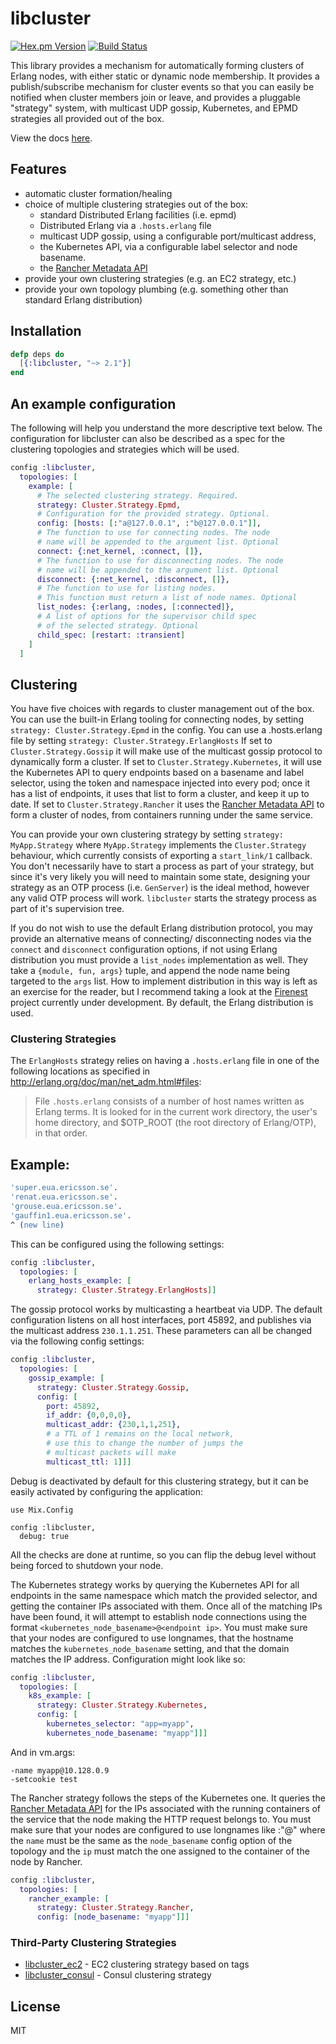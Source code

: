 # libcluster

[![Hex.pm Version](http://img.shields.io/hexpm/v/libcluster.svg?style=flat)](https://hex.pm/packages/libcluster)
[![Build Status](https://travis-ci.org/bitwalker/libcluster.svg?branch=master)](https://travis-ci.org/bitwalker/libcluster)

This library provides a mechanism for automatically forming clusters of Erlang nodes, with
either static or dynamic node membership. It provides a publish/subscribe mechanism for cluster
events so that you can easily be notified when cluster members join or leave, and provides a
pluggable "strategy" system, with multicast UDP gossip, Kubernetes, and EPMD strategies all provided
out of the box.

View the docs [here](https://hexdocs.pm/libcluster).

## Features

- automatic cluster formation/healing
- choice of multiple clustering strategies out of the box:
  - standard Distributed Erlang facilities (i.e. epmd)
  - Distributed Erlang via a `.hosts.erlang` file
  - multicast UDP gossip, using a configurable port/multicast address,
  - the Kubernetes API, via a configurable label selector and node basename.
  - the [Rancher Metadata API][rancher-api]
- provide your own clustering strategies (e.g. an EC2 strategy, etc.)
- provide your own topology plumbing (e.g. something other than standard Erlang distribution)

## Installation

```elixir
defp deps do
  [{:libcluster, "~> 2.1"}]
end
```

## An example configuration

The following will help you understand the more descriptive text below. The configuration
for libcluster can also be described as a spec for the clustering topologies and strategies
which will be used.

```elixir
config :libcluster,
  topologies: [
    example: [
      # The selected clustering strategy. Required.
      strategy: Cluster.Strategy.Epmd,
      # Configuration for the provided strategy. Optional.
      config: [hosts: [:"a@127.0.0.1", :"b@127.0.0.1"]],
      # The function to use for connecting nodes. The node
      # name will be appended to the argument list. Optional
      connect: {:net_kernel, :connect, []},
      # The function to use for disconnecting nodes. The node
      # name will be appended to the argument list. Optional
      disconnect: {:net_kernel, :disconnect, []},
      # The function to use for listing nodes.
      # This function must return a list of node names. Optional
      list_nodes: {:erlang, :nodes, [:connected]},
      # A list of options for the supervisor child spec
      # of the selected strategy. Optional
      child_spec: [restart: :transient]
    ]
  ]
```


## Clustering

You have five choices with regards to cluster management out of the box. You can use the built-in Erlang tooling for connecting
nodes, by setting `strategy: Cluster.Strategy.Epmd` in the config. You can use a .hosts.erlang file by setting
`strategy: Cluster.Strategy.ErlangHosts` If set to `Cluster.Strategy.Gossip` it will make use of the multicast gossip protocol
to dynamically form a cluster. If set to `Cluster.Strategy.Kubernetes`, it will use the Kubernetes API to query endpoints based
on a basename and label selector, using the token and namespace injected into every pod; once it has a list of endpoints, it
uses that list to form a cluster, and keep it up to date. If set to `Cluster.Strategy.Rancher` it uses the
[Rancher Metadata API][rancher-api] to form a cluster of nodes, from containers running under the same service.

You can provide your own clustering strategy by setting `strategy: MyApp.Strategy` where `MyApp.Strategy` implements the
`Cluster.Strategy` behaviour, which currently consists of exporting a `start_link/1` callback. You don't necessarily have
to start a process as part of your strategy, but since it's very likely you will need to maintain some state, designing your
strategy as an OTP process (i.e. `GenServer`) is the ideal method, however any valid OTP process will work. `libcluster` starts
the strategy process as part of it's supervision tree.

If you do not wish to use the default Erlang distribution protocol, you may provide an alternative means of connecting/
disconnecting nodes via the `connect` and `disconnect` configuration options, if not using Erlang distribution you must provide a `list_nodes` implementation as well.
They take a `{module, fun, args}` tuple, and append the node name being targeted to the `args` list. How to implement distribution in this way is left as an
exercise for the reader, but I recommend taking a look at the [Firenest](https://github.com/phoenixframework/firenest) project
currently under development. By default, the Erlang distribution is used.

### Clustering Strategies

The `ErlangHosts` strategy relies on having a `.hosts.erlang` file in one of the following locations as specified in
http://erlang.org/doc/man/net_adm.html#files:

 > File `.hosts.erlang` consists of a number of host names written as Erlang terms. It is looked for in the current work
 > directory, the user's home directory, and $OTP_ROOT (the root directory of Erlang/OTP), in that order.

## Example:

```erlang
'super.eua.ericsson.se'.
'renat.eua.ericsson.se'.
'grouse.eua.ericsson.se'.
'gauffin1.eua.ericsson.se'.
^ (new line)
```

This can be configured using the following settings:

```elixir
config :libcluster,
  topologies: [
    erlang_hosts_example: [
      strategy: Cluster.Strategy.ErlangHosts]]
```


The gossip protocol works by multicasting a heartbeat via UDP. The default configuration listens on all host interfaces,
port 45892, and publishes via the multicast address `230.1.1.251`. These parameters can all be changed via the
following config settings:

```elixir
config :libcluster,
  topologies: [
    gossip_example: [
      strategy: Cluster.Strategy.Gossip,
      config: [
        port: 45892,
        if_addr: {0,0,0,0},
        multicast_addr: {230,1,1,251},
        # a TTL of 1 remains on the local network,
        # use this to change the number of jumps the
        # multicast packets will make
        multicast_ttl: 1]]]
```

Debug is deactivated by default for this clustering strategy, but it can be easily activated by configuring the application:

```
use Mix.Config

config :libcluster,
  debug: true
```

All the checks are done at runtime, so you can flip the debug level without being forced to shutdown your node.

The Kubernetes strategy works by querying the Kubernetes API for all endpoints in the same namespace which match the provided
selector, and getting the container IPs associated with them. Once all of the matching IPs have been found, it will attempt to
establish node connections using the format `<kubernetes_node_basename>@<endpoint ip>`. You must make sure that your nodes are
configured to use longnames, that the hostname matches the `kubernetes_node_basename` setting, and that the domain matches the
IP address. Configuration might look like so:

```elixir
config :libcluster,
  topologies: [
    k8s_example: [
      strategy: Cluster.Strategy.Kubernetes,
      config: [
        kubernetes_selector: "app=myapp",
        kubernetes_node_basename: "myapp"]]]
```

And in vm.args:

```
-name myapp@10.128.0.9
-setcookie test
```

The Rancher strategy follows the steps of the Kubernetes one. It queries the [Rancher Metadata API][rancher-api] for the
IPs associated with the running containers of the service that the node making the HTTP request belongs to. You must
make sure that your nodes are configured to use longnames like :"<name>@<ip>" where the `name` must be the same
as the `node_basename` config option of the topology and the `ip` must match the one assigned to the container of the
node by Rancher.

```elixir
config :libcluster,
  topologies: [
    rancher_example: [
      strategy: Cluster.Strategy.Rancher,
      config: [node_basename: "myapp"]]]
```

### Third-Party Clustering Strategies

- [libcluster_ec2](https://github.com/kyleaa/libcluster_ec2) - EC2 clustering strategy based on tags
- [libcluster_consul](https://github.com/arcz/libcluster_consul) - Consul clustering strategy

## License

MIT

[rancher-api]: http://rancher.com/docs/rancher/latest/en/rancher-services/metadata-service/
